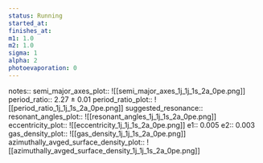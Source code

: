 ```yaml
---
status: Running
started_at:
finishes_at:
m1: 1.0
m2: 1.0
sigma: 1
alpha: 2
photoevaporation: 0
---
```


notes::
semi_major_axes_plot:: ![[semi_major_axes_1j_1j_1s_2a_0pe.png]]
period_ratio:: 2.27 ± 0.01
period_ratio_plot:: ![[period_ratio_1j_1j_1s_2a_0pe.png]]
suggested_resonance:: 
resonant_angles_plot:: ![[resonant_angles_1j_1j_1s_2a_0pe.png]]
eccentricity_plot:: ![[eccentricity_1j_1j_1s_2a_0pe.png]]
e1:: 0.005
e2:: 0.003
gas_density_plot:: ![[gas_density_1j_1j_1s_2a_0pe.png]]
azimuthally_avged_surface_density_plot:: ![[azimuthally_avged_surface_density_1j_1j_1s_2a_0pe.png]]
